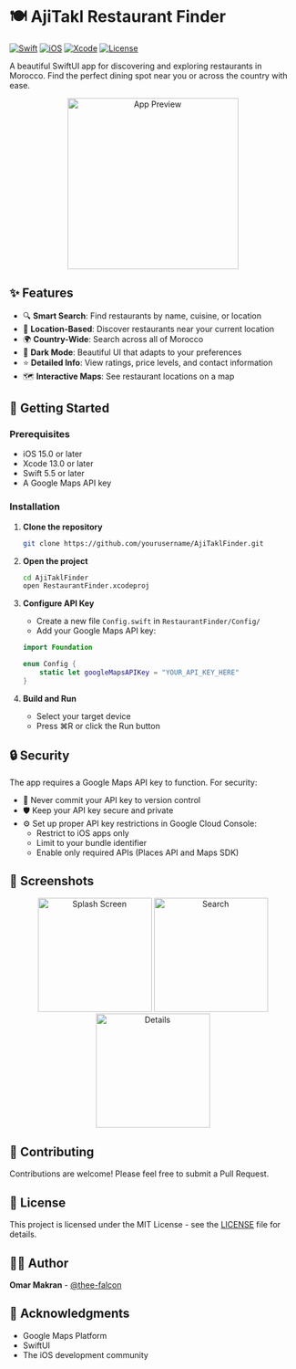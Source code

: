 # 🍽️ AjiTakl Restaurant Finder

[![Swift](https://img.shields.io/badge/Swift-5.5-orange.svg)](https://swift.org)
[![iOS](https://img.shields.io/badge/iOS-15.0+-blue.svg)](https://developer.apple.com/ios)
[![Xcode](https://img.shields.io/badge/Xcode-13.0+-blue.svg)](https://developer.apple.com/xcode)
[![License](https://img.shields.io/badge/License-MIT-green.svg)](LICENSE)

A beautiful SwiftUI app for discovering and exploring restaurants in Morocco. Find the perfect dining spot near you or across the country with ease.

<div align="center">
  <img src="https://via.placeholder.com/300x200/FF4E01/FFFFFF?text=AjiTakl+Preview" alt="App Preview" width="300"/>
</div>

## ✨ Features

- 🔍 **Smart Search**: Find restaurants by name, cuisine, or location
- 📍 **Location-Based**: Discover restaurants near your current location
- 🌍 **Country-Wide**: Search across all of Morocco
- 🌙 **Dark Mode**: Beautiful UI that adapts to your preferences
- ⭐ **Detailed Info**: View ratings, price levels, and contact information
- 🗺️ **Interactive Maps**: See restaurant locations on a map

## 🚀 Getting Started

### Prerequisites

- iOS 15.0 or later
- Xcode 13.0 or later
- Swift 5.5 or later
- A Google Maps API key

### Installation

1. **Clone the repository**
   ```bash
   git clone https://github.com/yourusername/AjiTaklFinder.git
   ```

2. **Open the project**
   ```bash
   cd AjiTaklFinder
   open RestaurantFinder.xcodeproj
   ```

3. **Configure API Key**
   - Create a new file `Config.swift` in `RestaurantFinder/Config/`
   - Add your Google Maps API key:
   ```swift
   import Foundation

   enum Config {
       static let googleMapsAPIKey = "YOUR_API_KEY_HERE"
   }
   ```

4. **Build and Run**
   - Select your target device
   - Press ⌘R or click the Run button

## 🔒 Security

The app requires a Google Maps API key to function. For security:

- 🔑 Never commit your API key to version control
- 🛡️ Keep your API key secure and private
- ⚙️ Set up proper API key restrictions in Google Cloud Console:
  - Restrict to iOS apps only
  - Limit to your bundle identifier
  - Enable only required APIs (Places API and Maps SDK)

## 📱 Screenshots

<div align="center">
  <img src="https://via.placeholder.com/200x400/FF4E01/FFFFFF?text=Splash+Screen" alt="Splash Screen" width="200"/>
  <img src="https://via.placeholder.com/200x400/FF4E01/FFFFFF?text=Search" alt="Search" width="200"/>
  <img src="https://via.placeholder.com/200x400/FF4E01/FFFFFF?text=Details" alt="Details" width="200"/>
</div>

## 🤝 Contributing

Contributions are welcome! Please feel free to submit a Pull Request.

## 📄 License

This project is licensed under the MIT License - see the [LICENSE](LICENSE) file for details.

## 👨‍💻 Author

**Omar Makran** - [@thee-falcon](https://github.com/thee-falcon)

## 🙏 Acknowledgments

- Google Maps Platform
- SwiftUI
- The iOS development community 